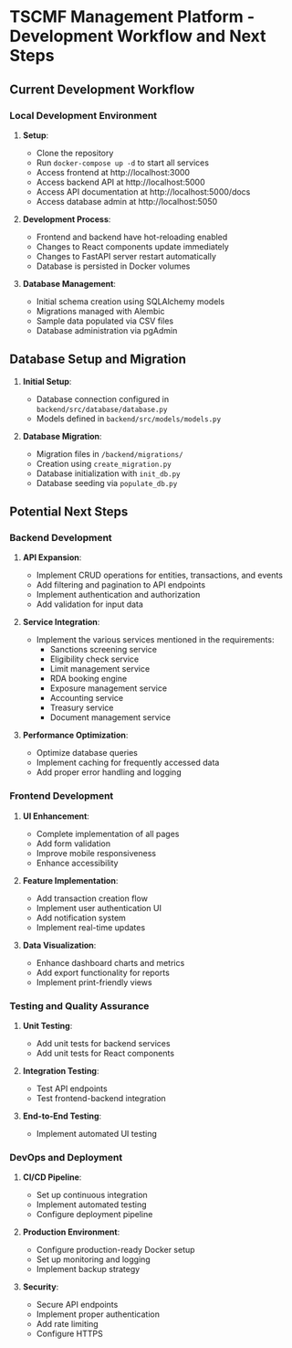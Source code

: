 # TSCMF Management Platform - Development Workflow and Next Steps

## Current Development Workflow

### Local Development Environment

1. **Setup**:
   - Clone the repository
   - Run `docker-compose up -d` to start all services
   - Access frontend at http://localhost:3000
   - Access backend API at http://localhost:5000
   - Access API documentation at http://localhost:5000/docs
   - Access database admin at http://localhost:5050

2. **Development Process**:
   - Frontend and backend have hot-reloading enabled
   - Changes to React components update immediately
   - Changes to FastAPI server restart automatically
   - Database is persisted in Docker volumes

3. **Database Management**:
   - Initial schema creation using SQLAlchemy models
   - Migrations managed with Alembic
   - Sample data populated via CSV files
   - Database administration via pgAdmin

## Database Setup and Migration

1. **Initial Setup**:
   - Database connection configured in `backend/src/database/database.py`
   - Models defined in `backend/src/models/models.py`

2. **Database Migration**:
   - Migration files in `/backend/migrations/`
   - Creation using `create_migration.py`
   - Database initialization with `init_db.py`
   - Database seeding via `populate_db.py`

## Potential Next Steps

### Backend Development

1. **API Expansion**:
   - Implement CRUD operations for entities, transactions, and events
   - Add filtering and pagination to API endpoints
   - Implement authentication and authorization
   - Add validation for input data

2. **Service Integration**:
   - Implement the various services mentioned in the requirements:
     - Sanctions screening service
     - Eligibility check service
     - Limit management service
     - RDA booking engine
     - Exposure management service
     - Accounting service
     - Treasury service
     - Document management service

3. **Performance Optimization**:
   - Optimize database queries
   - Implement caching for frequently accessed data
   - Add proper error handling and logging

### Frontend Development

1. **UI Enhancement**:
   - Complete implementation of all pages
   - Add form validation
   - Improve mobile responsiveness
   - Enhance accessibility

2. **Feature Implementation**:
   - Add transaction creation flow
   - Implement user authentication UI
   - Add notification system
   - Implement real-time updates

3. **Data Visualization**:
   - Enhance dashboard charts and metrics
   - Add export functionality for reports
   - Implement print-friendly views

### Testing and Quality Assurance

1. **Unit Testing**:
   - Add unit tests for backend services
   - Add unit tests for React components

2. **Integration Testing**:
   - Test API endpoints
   - Test frontend-backend integration

3. **End-to-End Testing**:
   - Implement automated UI testing

### DevOps and Deployment

1. **CI/CD Pipeline**:
   - Set up continuous integration
   - Implement automated testing
   - Configure deployment pipeline

2. **Production Environment**:
   - Configure production-ready Docker setup
   - Set up monitoring and logging
   - Implement backup strategy

3. **Security**:
   - Secure API endpoints
   - Implement proper authentication
   - Add rate limiting
   - Configure HTTPS 